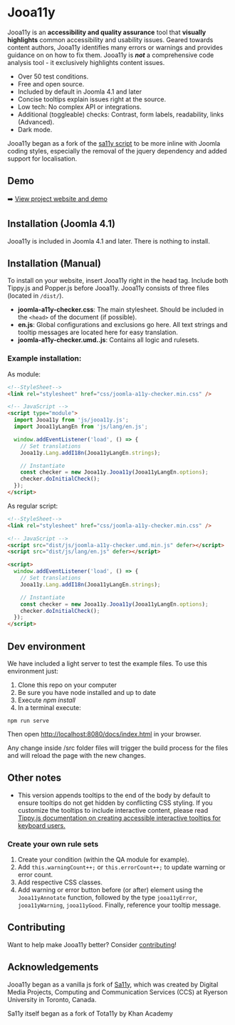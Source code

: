 # Jooa11y
Jooa11y is an **accessibility and quality assurance** tool that **visually highlights** common accessibility and usability issues. Geared towards content authors, Jooa11y identifies many errors or warnings and provides guidance on on how to fix them. Jooa11y is ***not*** a comprehensive code analysis tool - it exclusively highlights content issues.
- Over 50 test conditions.
- Free and open source.
- Included by default in Joomla 4.1 and later
- Concise tooltips explain issues right at the source.
- Low tech: No complex API or integrations.
- Additional (toggleable) checks: Contrast, form labels, readability, links (Advanced).
- Dark mode.

Jooa11y began as a fork of the [sa11y script](https://github.com/ryersondmp/sa11y) to be more inline with Joomla coding styles, especially the removal of the jquery dependency and added support for localisation.

## Demo
:arrow_right: [View project website and demo](https://joomla-projects.github.io/joomla-a11y-checker/)

## Installation (Joomla 4.1)

Jooa11y is included in Joomla 4.1 and later. There is nothing to install.

## Installation (Manual)

To install on your website, insert Jooa11y right in the head tag. Include both Tippy.js and Popper.js before Jooa11y. Jooa11y consists of three files (located in `/dist/`).

- **joomla-a11y-checker.css**: The main stylesheet. Should be included in the `<head>` of the document (if possible).
- **en.js**: Global configurations and exclusions go here. All text strings and tooltip messages are located here for easy translation.
- **joomla-a11y-checker.umd..js**: Contains all logic and rulesets.

### Example installation:
As module:
```html
<!--StyleSheet-->
<link rel="stylesheet" href="css/joomla-a11y-checker.min.css" />

<!-- JavaScript -->
<script type="module">
  import Jooa11y from 'js/jooa11y.js';
  import Jooa11yLangEn from 'js/lang/en.js';

  window.addEventListener('load', () => {
    // Set translations
    Jooa11y.Lang.addI18n(Jooa11yLangEn.strings);

    // Instantiate
    const checker = new Jooa11y.Jooa11y(Jooa11yLangEn.options);
    checker.doInitialCheck();
  });
</script>

```

As regular script:

```html
<!--StyleSheet-->
<link rel="stylesheet" href="css/joomla-a11y-checker.min.css" />

<!-- JavaScript -->
<script src="dist/js/joomla-a11y-checker.umd.min.js" defer></script>
<script src="dist/js/lang/en.js" defer></script>

<script>
  window.addEventListener('load', () => {
    // Set translations
    Jooa11y.Lang.addI18n(Jooa11yLangEn.strings);

    // Instantiate
    const checker = new Jooa11y.Jooa11y(Jooa11yLangEn.options);
    checker.doInitialCheck();
  });
</script>
```
## Dev environment

We have included a light server to test the example files. To use this environment just:
1. Clone this repo on your computer
2. Be sure you have node installed and up to date
3. Execute *npm install*
4. In a terminal execute:

```
npm run serve
```

Then open [http://localhost:8080/docs/index.html](http://localhost:8080/docs/index.html) in your browser.

Any change inside /src folder files will trigger the build process for the files and will reload the page with the new changes.
## Other notes

- This version appends tooltips to the end of the body by default to ensure tooltips do not get hidden by conflicting CSS styling. If you customize the tooltips to include interactive content, please read [Tippy.js documentation on creating accessible interactive tooltips for keyboard users.](https://atomiks.github.io/tippyjs/v6/accessibility/#interactivity)

### Create your own rule sets
1. Create your condition (within the QA module for example).
2. Add `this.warningCount++;` or `this.errorCount++;` to update warning or error count.
3. Add respective CSS classes.
4. Add warning or error button before (or after) element using the `Jooa11yAnnotate` function, followed by the type `jooa11yError`, `jooa11yWarning`, `jooa11yGood`. Finally, reference your tooltip message.

## Contributing
Want to help make Jooa11y better? Consider [contributing](https://github.com/joomla-projects/joomla-a11y-checker/blob/joomla/CONTRIBUTING.md)!

## Acknowledgements
Jooa11y began as a vanilla js fork of [Sa11y](https://github.com/ryersondmp/sa11y), which was created by Digital Media Projects, Computing and Communication Services (CCS) at Ryerson University in Toronto, Canada.

Sa11y itself began as a fork of Tota11y by Khan Academy
